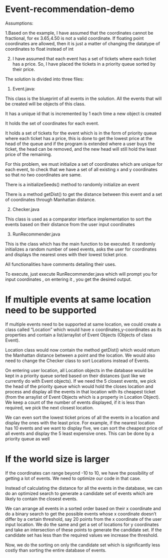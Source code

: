 # Event-recommendation-demo

Assumptions:

1.Based on the example, I have assumed that the coordinates cannot be fractional, for ex 3.65,4.50 is not a valid coordinate. If floating point coordinates are allowed, then it is just a matter of changing the datatype of coordinates to float instead of int

2. I have assumed that each event has a set of tickets where each ticket has a price. So, I have placed the tickets in a priority queue sorted by their price.

The solution is divided into three files:

1.	Event.java:

This class is the blueprint of all events in the solution. All the events that will be created will be objects of this class.

It has a unique id that is incremented by 1 each time a new object is created

It holds the set of coordinates for each event.

It holds a set of tickets for the event which is in the form of priority queue where each ticket has a price, this is done to get the lowest price at the head of the queue and if the program is extended where a user buys the ticket, the head can be removed, and the new head will still hold the least price of the remaining.

For this problem, we must initialize a set of coordinates which are unique for each event, to check that we have a set of all existing x and y coordinates so that no two coordinates are same.

There is a initializeSeeds() method to randomly initialize an event

There is a method getDist() to get the distance between this event and a set of coordinates through Manhattan distance.

2.	Checker.java

This class is used as a comparator interface implementation to sort the events based on their distance from the user input coordinates

3.	RunRecommender.java

This is the class which has the main function to be executed. It randomly initializes a random number of seed events, asks the user for coordinates and displays the nearest ones with their lowest ticket price.

All functionalities have comments detailing their uses.

To execute, just execute RunRecommender.java which will prompt you for input coordinates , on entering it , you get the desired output. 

# If multiple events at same location need to be supported

If multiple events need to be supported at same location, we could create a class called “Location” which would have x coordinates,y-coordinates as its properties and contain a list/arraylist of Event Objects (Objects of class Event). 

Location class would now contain the method getDist() which would return the Manhattan distance between a point and the location. We would also need to change the Checker class to sort Locations instead of Events.

On entering user location, all Location objects in the database would be kept in a priority queue sorted based on their distances (just like we currently do with Event objects). If we need the 5 closest events, we pick the head of the priority queue which would hold the closes location and process and display all the events in that location with its cheapest ticket (from the arraylist of Event Objects which is a property in Location Object). We keep a count of the number of events displayed, if it is less than required, we pick the next closest location. 

We can even sort the lowest ticket prices of all the events in a location and display the ones with the least price. For example, if the nearest location has 10 events and we want to display five, we can sort the cheapest price of all events and display the 5 least expensive ones. This can be done by a priority queue as well

# If the world size is larger

If the coordinates can range beyond -10 to 10, we have the possibility of getting a lot of events. We need to optimize our code in that case. 

Instead of calculating the distance for all the events in the database, we can do an optimized search to generate a candidate set of events which are likely to contain the closest events.

We can arrange all events in a sorted order based on their x coordinate and do a binary search to get the possible events whose x coordinate doesn’t differ by a certain threshold, say 20 points from the x coordinate of the user input location.
We do the same and get a set of locations for y coordinates and take an intersection of these points to generate the candidate set. If the candidate set has less than the required values we increase the threshold.

Now, we do the sorting on only the candidate set which is significantly less costly than sorting the entire database of events.


